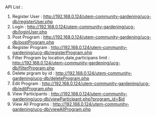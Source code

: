   API List : 

  1. Register User : http://192.168.0.124/utem-community-gardening/ucg-db/registerUser.php
  2. Login : http://192.168.0.124/utem-community-gardening/ucg-db/loginUser.php
  3. Post Program :  http://192.168.0.124/utem-community-gardening/ucg-db/postProgram.php
  4. Register Program : http://192.168.0.124/utem-community-gardening/ucg-db/registerProgram.php
  5. Filter Program by location,date,participans limit : http://192.168.0.124/utem-community-gardening/ucg-db/filterProgram.php
  6. Delete prgram by id : http://192.168.0.124/utem-community-gardening/ucg-db/deleteProgram.php
  7. Edit Program : http://192.168.0.124/utem-community-gardening/ucg-db/editProgram.php
  8. View Participants : http://192.168.0.124/utem-community-gardening/ucg-db/viewParticipant.php?program_id=$id
  9. View All Programs : http://192.168.0.124/utem-community-gardening/ucg-db/viewAllProgram.php
